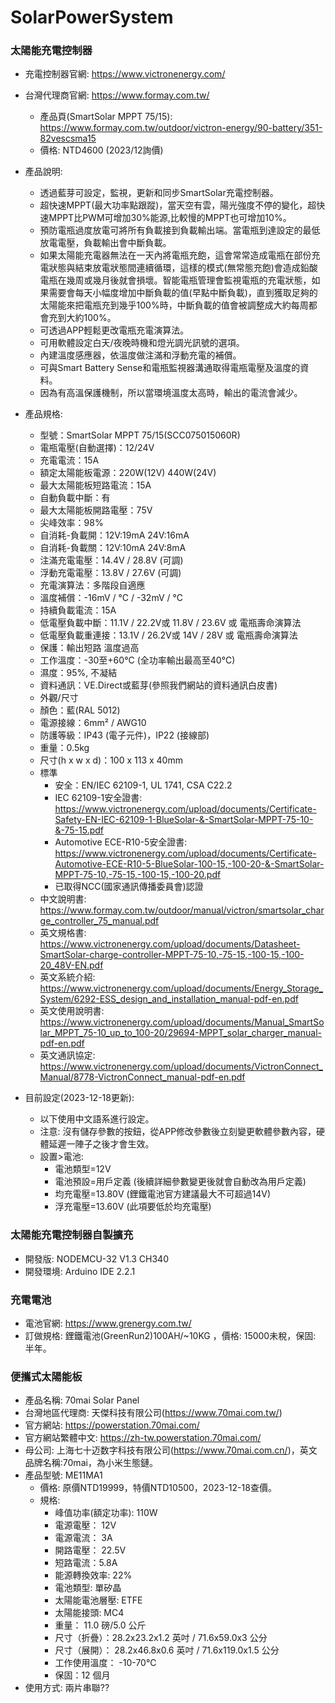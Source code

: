 # SolarPowerSystem

### 太陽能充電控制器
+ 充電控制器官網: https://www.victronenergy.com/
+ 台灣代理商官網: https://www.formay.com.tw/
  + 產品頁(SmartSolar MPPT 75/15): https://www.formay.com.tw/outdoor/victron-energy/90-battery/351-82vescsma15
  + 價格: NTD4600 (2023/12詢價)
+ 產品說明:
  + 透過藍芽可設定，監視，更新和同步SmartSolar充電控制器。
  + 超快速MPPT(最大功率點跟蹤)，當天空有雲，陽光強度不停的變化，超快速MPPT比PWM可增加30%能源,比較慢的MPPT也可增加10%。
  + 預防電瓶過度放電可將所有負載接到負載輸出端。當電瓶到達設定的最低放電電壓，負載輸出會中斷負載。
  + 如果太陽能充電器無法在一天內將電瓶充飽，這會常常造成電瓶在部份充電狀態與結束放電狀態間連續循環，這樣的模式(無常態充飽)會造成鉛酸電瓶在幾周或幾月後就會損壞。智能電瓶管理會監視電瓶的充電狀態，如果需要會每天小幅度增加中斷負載的值(早點中斷負載)，直到獲取足夠的太陽能來把電瓶充到幾乎100%時，中斷負載的值會被調整成大約每周都會充到大約100%。
  + 可透過APP輕鬆更改電瓶充電演算法。
  + 可用軟體設定白天/夜晚時機和燈光調光訊號的選項。
  + 內建溫度感應器，依溫度做注滿和浮動充電的補償。
  + 可與Smart Battery Sense和電瓶監視器溝通取得電瓶電壓及溫度的資料。
  + 因為有高溫保護機制，所以當環境溫度太高時，輸出的電流會減少。
+ 產品規格: 
  + 型號：SmartSolar MPPT 75/15(SCC075015060R)
  + 電瓶電壓(自動選擇)：12/24V
  + 充電電流：15A
  + 額定太陽能板電源：220W(12V) 440W(24V)
  + 最大太陽能板短路電流：15A
  + 自動負載中斷：有
  + 最大太陽能板開路電壓：75V
  + 尖峰效率：98%
  + 自消耗-負載開：12V:19mA 24V:16mA
  + 自消耗-負載關：12V:10mA 24V:8mA
  + 注滿充電電壓：14.4V / 28.8V (可調)
  + 浮動充電電壓：13.8V / 27.6V (可調)
  + 充電演算法：多階段自適應
  + 溫度補償：-16mV / °C / -32mV / °C
  + 持續負載電流：15A
  + 低電壓負載中斷：11.1V / 22.2V或 11.8V / 23.6V 或 電瓶壽命演算法
  + 低電壓負載重連接：13.1V / 26.2V或 14V / 28V 或 電瓶壽命演算法
  + 保護：輸出短路 溫度過高
  + 工作溫度：-30至+60°C (全功率輸出最高至40°C)
  + 濕度：95%, 不凝結
  + 資料通訊：VE.Direct或藍芽(參照我們網站的資料通訊白皮書)
  + 外觀/尺寸
  + 顏色：藍(RAL 5012)
  + 電源接線：6mm² / AWG10
  + 防護等級：IP43 (電子元件)，IP22 (接線部)
  + 重量：0.5kg
  + 尺寸(h x w x d)：100 x 113 x 40mm
  + 標準
    + 安全：EN/IEC 62109-1, UL 1741, CSA C22.2
    + IEC 62109-1安全證書: https://www.victronenergy.com/upload/documents/Certificate-Safety-EN-IEC-62109-1-BlueSolar-&-SmartSolar-MPPT-75-10-&-75-15.pdf
    + Automotive ECE-R10-5安全證書: https://www.victronenergy.com/upload/documents/Certificate-Automotive-ECE-R10-5-BlueSolar-100-15,-100-20-&-SmartSolar-MPPT-75-10,-75-15,-100-15,-100-20.pdf
    + 已取得NCC(國家通訊傳播委員會)認證
  + 中文說明書: https://www.formay.com.tw/outdoor/manual/victron/smartsolar_charge_controller_75_manual.pdf
  + 英文規格書: https://www.victronenergy.com/upload/documents/Datasheet-SmartSolar-charge-controller-MPPT-75-10,-75-15,-100-15,-100-20_48V-EN.pdf
  + 英文系統介紹: https://www.victronenergy.com/upload/documents/Energy_Storage_System/6292-ESS_design_and_installation_manual-pdf-en.pdf
  + 英文使用說明書: https://www.victronenergy.com/upload/documents/Manual_SmartSolar_MPPT_75-10_up_to_100-20/29694-MPPT_solar_charger_manual-pdf-en.pdf
  + 英文通訊協定: https://www.victronenergy.com/upload/documents/VictronConnect_Manual/8778-VictronConnect_manual-pdf-en.pdf

+ 目前設定(2023-12-18更新):
  + 以下使用中文語系進行設定。
  + 注意: 沒有儲存參數的按鈕，從APP修改參數後立刻變更軟體參數內容，硬體延遲一陣子之後才會生效。
  + 設置>電池:
    + 電池類型=12V
    + 電池預設=用戶定義 (後續詳細參數變更後就會自動改為用戶定義)
    + 均充電壓=13.80V (鋰鐵電池官方建議最大不可超過14V)
    + 浮充電壓=13.60V (此項要低於均充電壓)


### 太陽能充電控制器自製擴充
+ 開發版: NODEMCU-32 V1.3 CH340
+ 開發環境: Arduino IDE 2.2.1

### 充電電池
+ 電池官網: https://www.grenergy.com.tw/
+ 訂做規格: 鋰鐵電池(GreenRun2)100AH/~10KG ，價格: 15000未稅，保固: 半年。

### 便攜式太陽能板
+ 產品名稱: 70mai Solar Panel
+ 台灣地區代理商: 天傑科技有限公司(https://www.70mai.com.tw/)
+ 官方網站: https://powerstation.70mai.com/
+ 官方網站繁體中文: https://zh-tw.powerstation.70mai.com/
+ 母公司: 上海七十迈数字科技有限公司(https://www.70mai.com.cn/)，英文品牌名稱:70mai，為小米生態鏈。
+ 產品型號: ME11MA1
  + 價格: 原價NTD19999，特價NTD10500，2023-12-18查價。
  + 規格:
    + 峰值功率(額定功率): 110W
    + 電源電壓： 12V
    + 電源電流： 3A
    + 開路電壓： 22.5V
    + 短路電流：5.8A
    + 能源轉換效率: 22%
    + 電池類型: 單矽晶
    + 太陽能電池層壓: ETFE
    + 太陽能接頭: MC4
    + 重量： 11.0 磅/5.0 公斤
    +  尺寸（折疊）：28.2x23.2x1.2 英吋 / 71.6x59.0x3 公分
    +  尺寸（展開）： 28.2x46.8x0.6 英吋 / 71.6x119.0x1.5 公分
    +  工作使用溫度： -10-70℃
    +  保固：12 個月
+ 使用方式: 兩片串聯??
